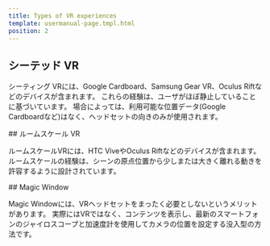 ```yaml
---
title: Types of VR experiences
template: usermanual-page.tmpl.html
position: 2
---
```


## シーテッド VR

シーティング VRには、Google Cardboard、Samsung Gear VR、Oculus Riftなどのデバイスが含まれます。 これらの経験は、ユーザがほぼ静止していることに基づいています。 場合によっては、利用可能な位置データ(Google Cardboardなど)はなく、ヘッドセットの向きのみが使用されます。

## ルームスケール VR

ルームスケールVRには、HTC ViveやOculus Riftなどのデバイスが含まれます。 ルームスケールの経験は、シーンの原点位置から少しまたは大きく離れる動きを許容するように設計されています。

## Magic Window

Magic Windowには、VRヘッドセットをまったく必要としないというメリットがあります。 実際にはVRではなく、コンテンツを表示し、最新のスマートフォンのジャイロスコープと加速度計を使用してカメラの位置を設定する没入型の方法です。

